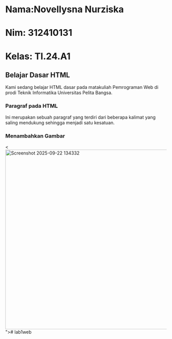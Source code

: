 # Nama:**Novellysna Nurziska**
# Nim: **312410131**  
# Kelas: **TI.24.A1**  


## Belajar Dasar HTML
Kami sedang belajar HTML dasar pada matakuliah Pemrograman Web di prodi Teknik Informatika Universitas Pelita Bangsa.  

### Paragraf pada HTML
Ini merupakan sebuah paragraf yang terdiri dari beberapa kalimat yang saling mendukung sehingga menjadi satu kesatuan.  

### Menambahkan Gambar
<<img width="851" height="562" alt="Screenshot 2025-09-22 134332" src="https://github.com/user-attachments/assets/23736485-f1c2-4b0b-a54b-ac68f72648fe" />
"># lab1web
